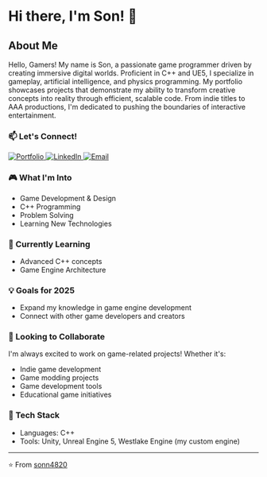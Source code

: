 # Hi there, I'm Son! 👋

## About Me
Hello, Gamers!
My name is Son, a passionate game programmer driven by creating immersive digital worlds. Proficient in C++ and UE5, I specialize in gameplay, artificial intelligence, and physics programming. My portfolio showcases projects that demonstrate my ability to transform creative concepts into reality through efficient, scalable code. From indie titles to AAA productions, I'm dedicated to pushing the boundaries of interactive entertainment.

### 📫 Let's Connect!
<div align="left">
  <a href="https://www.soz48.com/" target="_blank">
    <img src="https://img.shields.io/badge/Portfolio-FF5722?style=for-the-badge&logo=google-chrome&logoColor=white" alt="Portfolio" />
  </a>
  <a href="https://www.linkedin.com/in/soz48/" target="_blank">
    <img src="https://img.shields.io/badge/LinkedIn-0077B5?style=for-the-badge&logo=linkedin&logoColor=white" alt="LinkedIn" />
  </a>
  <a href="mailto:sonnguyen4820@gmail.com">
    <img src="https://img.shields.io/badge/Email-D14836?style=for-the-badge&logo=gmail&logoColor=white" alt="Email" />
  </a>
</div>

### 🎮 What I'm Into
- Game Development & Design
- C++ Programming
- Problem Solving
- Learning New Technologies

### 🌱 Currently Learning
- Advanced C++ concepts
- Game Engine Architecture

### 💡 Goals for 2025
- Expand my knowledge in game engine development
- Connect with other game developers and creators

### 🤝 Looking to Collaborate
I'm always excited to work on game-related projects! Whether it's:
- Indie game development
- Game modding projects
- Game development tools
- Educational game initiatives

### 🔧 Tech Stack
- Languages: C++
- Tools: Unity, Unreal Engine 5, Westlake Engine (my custom engine)

---

⭐️ From [sonn4820](https://github.com/sonn4820)
